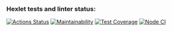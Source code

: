 ### Hexlet tests and linter status:
[![Actions Status](https://github.com/EuRV/fullstack-javascript-project-4/workflows/hexlet-check/badge.svg)](https://github.com/EuRV/fullstack-javascript-project-4/actions)
[![Maintainability](https://api.codeclimate.com/v1/badges/479e9ff745f4c881dac1/maintainability)](https://codeclimate.com/github/EuRV/fullstack-javascript-project-4/maintainability)
[![Test Coverage](https://api.codeclimate.com/v1/badges/479e9ff745f4c881dac1/test_coverage)](https://codeclimate.com/github/EuRV/fullstack-javascript-project-4/test_coverage)
[![Node CI](https://github.com/EuRV/fullstack-javascript-project-4/actions/workflows/nodejs.yml/badge.svg)](https://github.com/EuRV/fullstack-javascript-project-4/actions/workflows/nodejs.yml)
